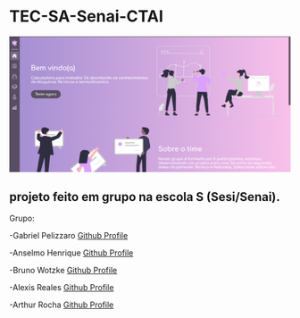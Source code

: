 # TEC-SA-Senai-CTAI

<img src="./pagina.PNG">

<h2>projeto feito em grupo na escola S (Sesi/Senai).</h2>

Grupo: <p/>
-Gabriel Pelizzaro <a href="https://github.com/fullzer4">Github Profile</a><p/>
-Anselmo Henrique <a href="https://github.com/Anselmo5">Github Profile</a><p/>
-Bruno Wotzke <a href="https://github.com/BrunoRW">Github Profile</a><p/>
-Alexis Reales <a href="https://github.com/AlexisReales">Github Profile</a><p/>
-Arthur Rocha <a href="https://github.com/Arthur668">Github Profile</a><p/>
